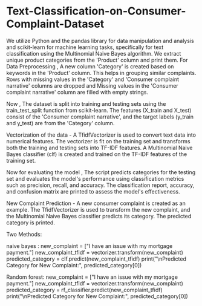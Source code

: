 # Text-Classification-on-Consumer-Complaint-Dataset

We utilize Python and the pandas library for data manipulation and analysis and scikit-learn for machine learning tasks, specifically for text classification using the Multinomial Naive Bayes algorithm.
We extract unique product categories from the 'Product' column and print them.
For Data Preprocessing , A new column 'Category' is created based on keywords in the 'Product' column. This helps in grouping similar complaints.
Rows with missing values in the 'Category' and 'Consumer complaint narrative' columns are dropped and Missing values in the 'Consumer complaint narrative' column are filled with empty strings.

Now , The dataset is split into training and testing sets using the train_test_split function from scikit-learn. The features (X_train and X_test) consist of the 'Consumer complaint narrative', and the target labels (y_train and y_test) are from the 'Category' column.

Vectorization of the data  - A TfidfVectorizer is used to convert text data into numerical features. The vectorizer is fit on the training set and transforms both the training and testing sets into TF-IDF features. A Multinomial Naive Bayes classifier (clf) is created and trained on the TF-IDF features of the training set.


Now for evaluating the model , The script predicts categories for the testing set and evaluates the model's performance using classification metrics such as precision, recall, and accuracy.
The classification report, accuracy, and confusion matrix are printed to assess the model's effectiveness.


New Complaint Prediction - A new consumer complaint is created as an example. The TfidfVectorizer is used to transform the new complaint, and the Multinomial Naive Bayes classifier predicts its category. The predicted category is printed.

Two Methods:

naive bayes :
new_complaint = ["I have an issue with my mortgage payment."]
new_complaint_tfidf = vectorizer.transform(new_complaint)
predicted_category = clf.predict(new_complaint_tfidf)
print("\nPredicted Category for New Complaint:", predicted_category[0])

Random forest:
new_complaint = ["I have an issue with my mortgage payment."]
new_complaint_tfidf = vectorizer.transform(new_complaint)
predicted_category = rf_classifier.predict(new_complaint_tfidf)
print("\nPredicted Category for New Complaint:", predicted_category[0])
